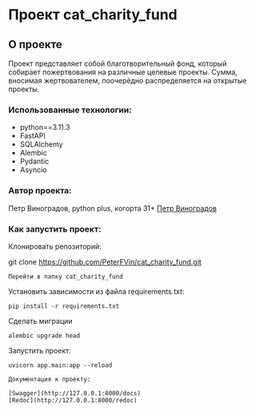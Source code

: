 # Проект cat_charity_fund

## О проекте

Проект представляет собой благотворительный фонд, который собирает пожертвования на различные целевые проекты. Сумма, вносимая жертвователем, поочерёдно распределяется на открытые проекты.

### Использованные технологии: 

 - python==3.11.3
 - FastAPI
 - SQLAlchemy
 - Alembic
 - Pydantic
 - Asyncio

 ### Автор проекта:

Петр Виноградов, python plus, когорта 31+
[Петр Виноградов](https://github.com/PeterFVin)

### Как запустить проект:

Клонировать репозиторий:

git clone https://github.com/PeterFVin/cat_charity_fund.git
```
Перейти в папку cat_charity_fund
```
Установить зависимости из файла requirements.txt:

```
pip install -r requirements.txt
```
Сделать миграции
```
alembic upgrade head
```
Запустить проект:

```
uvicorn app.main:app --reload

Документация к проекту:

[Swagger](http://127.0.0.1:8000/docs)
[Redoc](http://127.0.0.1:8000/redoc)
